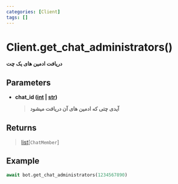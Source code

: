 ```yaml
---
categories: [Client]
tags: []
---
```


<h1>Client.<strong>get_chat_administrators()</strong></h1>

<p align="left" dir="rtl"><strong>دریافت ادمین های یک چت</strong></p>

<h2>Parameters</h2>

<ul>
<li><strong>chat_id (<a href="https://docs.python.org/3/library/functions.html#int">int</a> | <a href="https://docs.python.org/3/library/stdtypes.html#str">str</a>)</strong><blockquote dir="rtl">
<p><strong>آیدی چتی که ادمین های آن دریافت میشود</strong></p>
</blockquote>
</li>
</ul>

<h2>Returns</h2>

<blockquote>
<p><a href="https://docs.python.org/3/library/stdtypes.html#list">list</a>[<code>ChatMember</code>]</p>
</blockquote>

<h2>Example</h2>

```python
await bot.get_chat_administrators(1234567890)
```